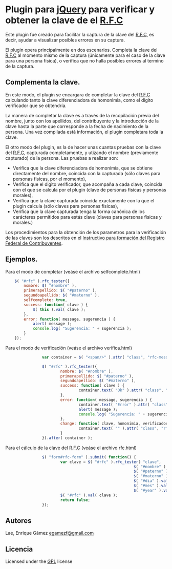 Plugin para [jQuery][1] para verificar y obtener la clave de el [R.F.C][2]
====

Este plugin fue creado para facilitar la captura de la clave del [R.F.C][2], es decir, ayudar a visualizar posibles errores en su captura.

El plugin opera principalmente en dos escenarios. Completa la clave del [R.F.C][2] al momento mismo de la captura (únicamente para el caso de la clave para una persona fisica), o verifica que no halla posibles errores al termino de la captura.

Complementa la clave.
---------------------

En este modo, el plugin se encargara de completar la clave del [R.F.C][2] calculando tanto la clave diferenciadora de homonimia, como el digito verificador que se obtendría.

La manera de completar la clave es a través de la recopilación previa del nombre, junto con los apellidos, del contribuyente y la introducción de la clave hasta la parte que corresponde a la fecha de nacimiento de la persona. Una vez compilada está información, el plugin completara toda la clave.

El otro modo del plugin, es la de hacer unas cuantas pruebas con la clave del [R.F.C][2], capturada completamente, y utizando el nombre (previamente capturado) de la persona. Las pruebas a realizar son:

* Verifica que la clave diferenciadora de homonimia, que se obtiene directamente del nombre, coincida con la capturada (sólo claves para personas fisicas, por el momento),
* Verifica que el digito verificador, que acompaña a cada clave, coincida con el que se calcula por el plugin (clave de personas fisicas y personas morales),
* Verifica que la clave capturada coincida exactamente con la que el plugin calcula (sólo claves para personas fisicas),
* Verifica que la clave capturada tenga la forma canónica de los carácteres permitidos para estás clave (claves para personas fisicas y morales.)

Los procedimientos para la obtención de los parametros para la verificación de las claves son los descritos en el [Instructivo para formación del Registro Federal de Contribuyentes][4].

Ejemplos.
--------

Para el modo de completar (veáse el archivo selfcomplete.html)

```javascript
	$( "#rfc" ).rfc_tester({
		nombre: $( "#nombre" ),
		primerapellido: $( "#paterno" ),
		segundoapellido: $( "#materno" ),
		selfcomplete: true,
		success: function( clave ) {
			$( this ).val( clave );
		},
		error: function( message, sugerencia ) {
			alert( message );
			console.log( "Sugerencia: " + sugerencia );
		}
	});
```

Para el modo de verificación (veáse el archivo verifica.html)

```javascript
                var container = $( "<span/>" ).attr( "class", "rfc-message" );

                $( "#rfc" ).rfc_tester({
                        nombre: $( "#nombre" ),
                        primerapellido: $( "#paterno" ),
                        segundoapellido: $( "#materno" ),
                        success: function( clave ) {
                                container.text( "Ok" ).attr( "class", "rfc-message" );
                        },
                        error: function( message, sugerencia ) {
                                container.text( "Error" ).attr( "class", "rfc-message" );
                                alert( message );
                                console.log( "Sugerencia: " + sugerencia );
                        },
                        change: function( clave, homonimia, verificador ) {
                                container.text( "" ).attr( "class", "rfc-message" );
                        }
                }).after( container );
```

Para el cálculo de la clave del [R.F.C][2] (veáse el archivo rfc.html)

```javascript
                $( "form#rfc-form" ).submit( function() {
                        var clave = $( "#rfc" ).rfc_tester( "clave",
                                                        $( "#nombre" ).val().toUpperCase(),
                                                        $( "#paterno" ).val().toUpperCase(),
                                                        $( "#materno" ).val().toUpperCase(),
                                                        $( "#dia" ).val(),
                                                        $( "#mes" ).val(),
                                                        $( "#year" ).val() );
                        $( "#rfc" ).val( clave );
                        return false;
                });
```


Autores
-------
Lae,
Enrique Gámez <egamezf@gmail.com>

Licencia
--------
Licensed under the [GPL][4] license

[1]: http://jquery.com/
[2]: http://www.sat.gob.mx/sitio_internet/21_12672.html
[3]: http://www.sisi.org.mx/jspsi/documentos/2006/seguimiento/06101/0610100107106_065.doc
[4]: http://www.gnu.org/licenses/gpl-3.0.html
